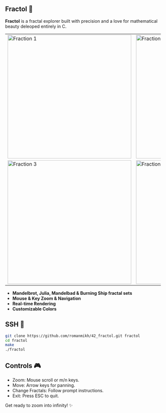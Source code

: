 ## Fractol 🌌

**Fractol** is a fractal explorer built with precision and a love for mathematical beauty deleoped entirely in C.

<p align="center">
  <table>
    <tr>
      <td><img src="./img/frac1.png" alt="Fraction 1" width="400"/></td>
      <td><img src="./img/frac2.png" alt="Fraction 2" width="400"/></td>
    </tr>
    <tr>
      <td><img src="./img/frac3.png" alt="Fraction 3" width="400"/></td>
      <td><img src="./img/frac4.png" alt="Fraction 4" width="400"/></td>
    </tr>
  </table>
</p>

- **Mandelbrot, Julia, Mandelbad & Burning Ship fractal sets**
- **Mouse & Key Zoom & Navigation**
- **Real-time Rendering**
- **Customizable Colors**

## SSH 🚀

```bash
git clone https://github.com/romanmikh/42_fractol.git fractol
cd fractol
make
./fractol
```

## Controls 🎮
- Zoom: Mouse scroll or m/n keys.
- Move: Arrow keys for panning.
- Change Fractals: Follow prompt instructions.
- Exit: Press ESC to quit.

Get ready to zoom into infinity! ✨
